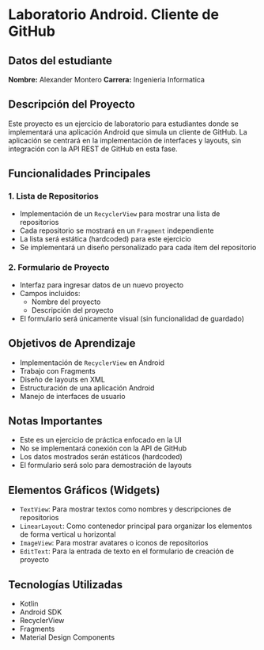 # Laboratorio Android. Cliente de GitHub

## Datos del estudiante
**Nombre:** Alexander Montero
**Carrera:** Ingenieria Informatica


## Descripción del Proyecto
Este proyecto es un ejercicio de laboratorio para estudiantes donde se implementará una aplicación Android que simula un cliente de GitHub. La aplicación se centrará en la implementación de interfaces y layouts, sin integración con la API REST de GitHub en esta fase.

## Funcionalidades Principales

### 1. Lista de Repositorios
- Implementación de un `RecyclerView` para mostrar una lista de repositorios
- Cada repositorio se mostrará en un `Fragment` independiente
- La lista será estática (hardcoded) para este ejercicio
- Se implementará un diseño personalizado para cada ítem del repositorio

### 2. Formulario de Proyecto
- Interfaz para ingresar datos de un nuevo proyecto
- Campos incluidos:
  - Nombre del proyecto
  - Descripción del proyecto
- El formulario será únicamente visual (sin funcionalidad de guardado)

## Objetivos de Aprendizaje
- Implementación de `RecyclerView` en Android
- Trabajo con Fragments
- Diseño de layouts en XML
- Estructuración de una aplicación Android
- Manejo de interfaces de usuario

## Notas Importantes
- Este es un ejercicio de práctica enfocado en la UI
- No se implementará conexión con la API de GitHub
- Los datos mostrados serán estáticos (hardcoded)
- El formulario será solo para demostración de layouts

## Elementos Gráficos (Widgets)
- `TextView`: Para mostrar textos como nombres y descripciones de repositorios
- `LinearLayout`: Como contenedor principal para organizar los elementos de forma vertical u horizontal
- `ImageView`: Para mostrar avatares o iconos de repositorios
- `EditText`: Para la entrada de texto en el formulario de creación de proyecto

## Tecnologías Utilizadas
- Kotlin
- Android SDK
- RecyclerView
- Fragments
- Material Design Components
